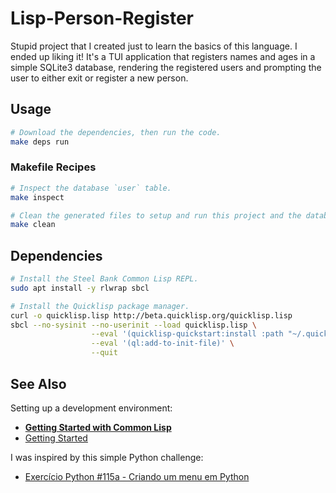 # Lisp-Person-Register

Stupid project that I created just to learn the basics of this language. I ended
up liking it! It's a TUI application that registers names and ages in a simple
SQLite3 database, rendering the registered users and prompting the user to
either exit or register a new person.


## Usage

```bash
# Download the dependencies, then run the code.
make deps run
```


### Makefile Recipes

```bash
# Inspect the database `user` table.
make inspect

# Clean the generated files to setup and run this project and the database.
make clean
```


## Dependencies

```bash
# Install the Steel Bank Common Lisp REPL.
sudo apt install -y rlwrap sbcl

# Install the Quicklisp package manager.
curl -o quicklisp.lisp http://beta.quicklisp.org/quicklisp.lisp
sbcl --no-sysinit --no-userinit --load quicklisp.lisp \
                  --eval '(quicklisp-quickstart:install :path "~/.quicklisp")' \
                  --eval '(ql:add-to-init-file)' \
                  --quit
```


## See Also

Setting up a development environment:
+ [**Getting Started with Common Lisp**](https://lispcookbook.github.io/cl-cookbook/getting-started.html)
+ [Getting Started](https://lisp-lang.org/learn/getting-started/)

I was inspired by this simple Python challenge:
+ [Exercício Python #115a - Criando um menu em Python](https://www.youtube.com/watch?v=pog8YmHkGMs&list=PLvE-ZAFRgX8hnECDn1v9HNTI71veL3oW0&index=140)
